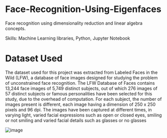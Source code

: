 # Face-Recognition-Using-Eigenfaces

Face recognition  using dimensionality reduction and linear algebra concepts.
    
Skills: Machine Learning libraries, Python, Jupyter Notebook

# Dataset Used 

The dataset used for this project was extracted from Labeled Faces in the Wild (LFW),
a database of face images designed for studying the problem of unconstrained face
recognition. The LFW Database of Faces contains 13,244 face images of 5,749 distinct
subjects, out of which 276 images of 57 distinct subjects or famous personalities have
been selected for this study, due to the overhead of computation. For each subject,
the number of images present is different, each image having a dimension of 250 x 250
pixels and 96 dpi. The images have been captured at different times, in varying light,
varied facial expressions such as open or closed eyes, smiling or not smiling and varied
facial details such as glasses or no glasses

![image](https://user-images.githubusercontent.com/111882479/186173385-59d5cbdd-3847-4898-b882-ceabef897157.png)
